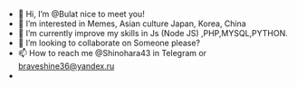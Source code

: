 - 👋 Hi, I’m @Bulat nice to meet you!
- 👀 I’m interested in Memes, Asian culture Japan, Korea, China
- 🌱 I’m currently improve my skills in Js (Node JS) ,PHP,MYSQL,PYTHON.
- 💞️ I’m looking to collaborate on Someone please?
- 📫 How to reach me @Shinohara43 in Telegram or braveshine36@yandex.ru
-  
<!---
ShineBulate/ShineBulate is a ✨ special ✨ repository because its `README.md` (this file) appears on your GitHub profile.
You can click the Preview link to take a look at your changes.
--->
